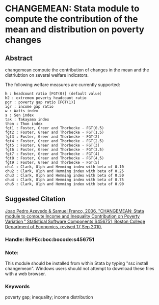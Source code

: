 # CHANGEMEAN: Stata module to compute the contribution of the mean and distribution on poverty changes

## Abstract
changemean compute the contribution of changes in the mean and the distriubtion on several welfare indicators. 

The following welfare measures are currently supported: 

    h : headcount ratio [FGT(0)] (default value)
    h2 : extremem poverty headcount ratio
    pgr : poverty gap ratio [FGT(1)]
    igr : income gap ratio
    w : Watts index
    s : Sen index
    tak : Takayama index
    thon : Thon index
    fgt1 : Foster, Greer and Thorbecke - FGT(0.5)
    fgt2 : Foster, Greer and Thorbecke - FGT(1.5)
    fgt3 : Foster, Greer and Thorbecke - FGT(2)
    fgt4 : Foster, Greer and Thorbecke - FGT(2.5)
    fgt5 : Foster, Greer and Thorbecke - FGT(3)
    fgt6 : Foster, Greer and Thorbecke - FGT(3.5)
    fgt7 : Foster, Greer and Thorbecke - FGT(4)
    fgt8 : Foster, Greer and Thorbecke - FGT(4.5)
    fgt9 : Foster, Greer and Thorbecke - FGT(5)
    chu1 : Clark, Ulph and Hemming index with beta of 0.10
    chu2 : Clark, Ulph and Hemming index with beta of 0.25
    chu3 : Clark, Ulph and Hemming index with beta of 0.50
    chu4 : Clark, Ulph and Hemming index with beta of 0.75
    chu5 : Clark, Ulph and Hemming index with beta of 0.90


## Suggested Citation
[Joao Pedro Azevedo & Samuel Franco, 2006. "CHANGEMEAN: Stata module to compute Income and Inequality Contribution on Poverty Variation," Statistical Software Components S456751, Boston College Department of Economics, revised 17 Sep 2010.](https://ideas.repec.org/c/boc/bocode/s456751.html)

### Handle: RePEc:boc:bocode:s456751 

### Note: 
This module should be installed from within Stata by typing "ssc install changemean". Windows users should not attempt to download these files with a web browser.

### Keywords
poverty gap; inequality; income distribution